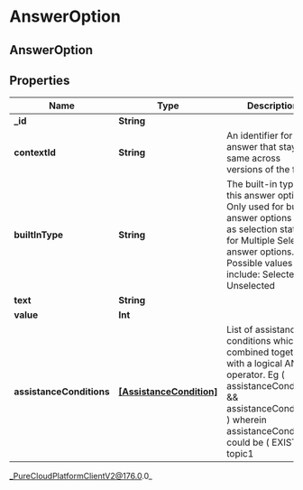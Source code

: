 # AnswerOption

## AnswerOption

## Properties

|Name | Type | Description | Notes|
|------------ | ------------- | ------------- | -------------|
| **_id** | **String** |  | [optional] |
| **contextId** | **String** | An identifier for this answer that stays the same across versions of the form. | [optional] |
| **builtInType** | **String** | The built-in type of this answer option. Only used for built-in answer options such as selection states for Multiple Select answer options. Possible values include: Selected, Unselected | [optional] |
| **text** | **String** |  | [optional] |
| **value** | **Int** |  | [optional] |
| **assistanceConditions** | [**[AssistanceCondition]**]([AssistanceCondition]) | List of assistance conditions which are combined together with a logical AND operator. Eg ( assistanceCondtion1 &amp;&amp; assistanceCondition2 ) wherein assistanceCondition could be ( EXISTS topic1 || topic2 || ... ) or (NOTEXISTS topic3 || topic4 || ...). | [optional] |



_PureCloudPlatformClientV2@176.0.0_
